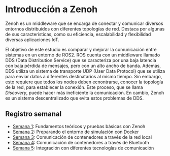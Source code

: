 # Introducción a Zenoh 
  
Zenoh es un middleware que se encarga de conectar y comunicar diversos entornos distribuidos con diferentes topologías de red. Destaca por algunas de sus características, como su eficiencia, escalabilidad y flexibilidad diversas aplicaciones IoT.    

  
El objetivo de este estudio es comparar y mejorar la comunicación entre sistemas en un entorno de ROS2. ROS cuenta con un middleware llamado DDS (Data Distribution Service) que se caracteriza por una baja latencia con baja pérdida de mensajes, pero con un alto ancho de banda. Además, DDS utiliza un sistema de transporte UDP (User Data Protocol) que se utiliza para enviar datos a diferentes destinatarios al mismo tiempo. Sin embargo, esto requiere que todos los nodos deben ecnontrarse, conocer la topología de la red, para establecer la conexión. Este proceso, que se llama *Discovery*, puede hacer más ineficiente la comunicación. En cambio, Zenoh es un sistema descentralizado que evita estos problemas de DDS.  
  
 ## Registro semanal 

 * [Semana 1](docs/Semana1.md): Fundamentos teóricos y pruebas básicas con Zenoh
 * [Semana 2](docs/Semana2.md): Preparando el entorno de simulación con Docker
 * [Semana 3](docs/Semana3.md): Comunicación de contenedores a través de la red local
 * [Semana 4](docs/Semana4.md): Comunicación de contenedores a través de Bluetooth
 * [Semana 5](docs/Semana5.md): Integración con diferentes tecnologías de comunicación 

